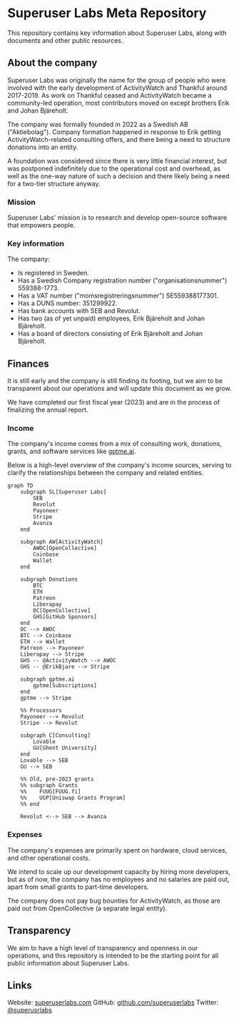 Superuser Labs Meta Repository
==============================

This repository contains key information about Superuser Labs, along with documents and other public resources.

## About the company

Superuser Labs was originally the name for the group of people who were involved with the early development of ActivityWatch and Thankful around 2017-2019. 
As work on Thankful ceased and ActivityWatch became a community-led operation, most contributors moved on except brothers Erik and Johan Bjäreholt.

The company was formally founded in 2022 as a Swedish AB ("Aktiebolag"). 
Company formation happened in response to Erik getting ActivityWatch-related consulting offers, and there being a need to structure donations into an entity. 

A foundation was considered since there is very little financial interest, but was postponed indefinitely due to the operational cost and overhead, as well as the one-way nature of such a decision and there likely being a need for a two-tier structure anyway.

### Mission

Superuser Labs' mission is to research and develop open-source software that empowers people.

### Key information

The company:

 - Is registered in Sweden.
 - Has a Swedish Company registration number ("organisationsnummer") 559388-1773.
 - Has a VAT number ("momsregistreringsnummer") SE559388177301.
 - Has a DUNS number: 351299922.
 - Has bank accounts with SEB and Revolut.
 - Has two (as of yet unpaid) employees, Erik Bjäreholt and Johan Bjäreholt.
 - Has a board of directors consisting of Erik Bjäreholt and Johan Bjäreholt.

## Finances

It is still early and the company is still finding its footing, but we aim to be transparent about our operations and will update this document as we grow.

We have completed our first fiscal year (2023) and are in the process of finalizing the annual report.

### Income

The company's income comes from a mix of consulting work, donations, grants, and software services like [gptme.ai](https://gptme.ai).

Below is a high-level overview of the company's income sources, serving to clarify the relationships between the company and related entities.

```mermaid
graph TD
    subgraph SL[Superuser Labs]
        SEB
        Revolut
        Payoneer
        Stripe
        Avanza
    end

    subgraph AW[ActivityWatch]
        AWOC[OpenCollective]
        Coinbase
        Wallet
    end

    subgraph Donations
        BTC
        ETH
        Patreon
        Liberapay
        OC[OpenCollective]
        GHS[GitHub Sponsors]
    end
    OC --> AWOC
    BTC --> Coinbase
    ETH --> Wallet
    Patreon --> Payoneer
    Liberapay --> Stripe
    GHS -- @ActivityWatch --> AWOC
    GHS -- @ErikBjare --> Stripe

    subgraph gptme.ai
        gptme[Subscriptions]
    end
    gptme --> Stripe

    %% Processors
    Payoneer --> Revolut
    Stripe --> Revolut

    subgraph C[Consulting]
        Lovable
        GU[Ghent University]
    end
    Lovable --> SEB
    GU --> SEB

    %% Old, pre-2023 grants
    %% subgraph Grants
    %%    FUUG[FUUG.fi]
    %%    UGP[Uniswap Grants Program]
    %% end

    Revolut <--> SEB --> Avanza
```

### Expenses 

The company's expenses are primarily spent on hardware, cloud services, and other operational costs.

We intend to scale up our development capacity by hiring more developers, but as of now, the company has no employees and no salaries are paid out, apart from small grants to part-time developers.

The company does not pay bug bounties for ActivityWatch, as those are paid out from OpenCollective (a separate legal entity).

## Transparency

We aim to have a high level of transparency and openness in our operations, and this repository is intended to be the starting point for all public information about Superuser Labs.

## Links

Website: [superuserlabs.com](https://superuserlabs.com)
GitHub: [github.com/superuserlabs](https://github.com/superuserlabs)
Twitter: [@superusrlabs](https://twitter.com/superusrlabs)
